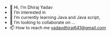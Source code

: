 - 👋 Hi, I’m Dhiraj Yadav
- 👀 I’m interested in 
- 🌱 I’m currently learning Java and Java script,
- 💞️ I’m looking to collaborate on ...
- 📫 How to reach me yadavdhiraj641@gmail.com

<!---
dhirajyadav01/dhirajyadav01 is a ✨ special ✨ repository because its `README.md` (this file) appears on your GitHub profile.
You can click the Preview link to take a look at your changes.
--->
